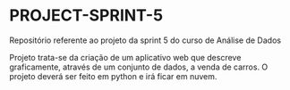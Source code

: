# PROJECT-SPRINT-5
Repositório referente ao projeto da sprint 5 do curso de Análise de Dados

Projeto trata-se da criação de um aplicativo web que descreve graficamente, através de um conjunto de dados, a venda de carros.
O projeto deverá ser feito em python e irá ficar em nuvem. 